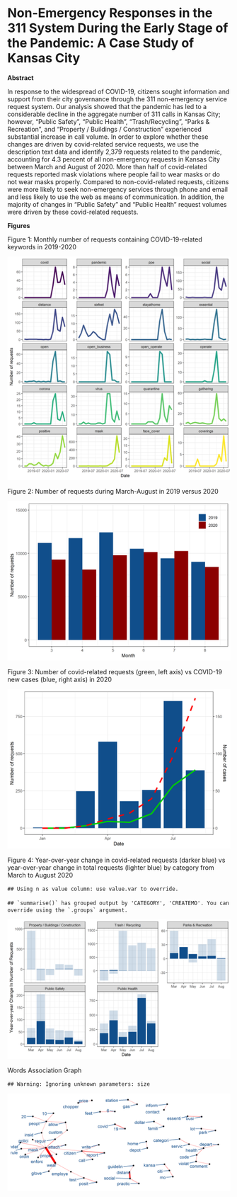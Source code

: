 Non-Emergency Responses in the 311 System During the Early Stage of the
Pandemic: A Case Study of Kansas City
================

**Abstract**

In response to the widespread of COVID-19, citizens sought information
and support from their city governance through the 311 non-emergency
service request system. Our analysis showed that the pandemic has led to
a considerable decline in the aggregate number of 311 calls in Kansas
City; however, “Public Safety”, “Public Health”, “Trash/Recycling”,
“Parks & Recreation”, and “Property / Buildings / Construction”
experienced substantial increase in call volume. In order to explore
whether these changes are driven by covid-related service requests, we
use the description text data and identify 2,379 requests related to the
pandemic, accounting for 4.3 percent of all non-emergency requests in
Kansas City between March and August of 2020. More than half of
covid-related requests reported mask violations where people fail to
wear masks or do not wear masks properly. Compared to non-covid-related
requests, citizens were more likely to seek non-emergency services
through phone and email and less likely to use the web as means of
communication. In addition, the majority of changes in “Public Safety”
and “Public Health” request volumes were driven by these covid-related
requests.

**Figures**

Figure 1: Monthly number of requests containing COVID-19-related
keywords in 2019-2020

![](README_files/figure-gfm/figure01-1.png)<!-- -->

Figure 2: Number of requests during March-August in 2019 versus 2020

![](README_files/figure-gfm/figure02-1.png)<!-- -->

Figure 3: Number of covid-related requests (green, left axis) vs
COVID-19 new cases (blue, right axis) in 2020

![](README_files/figure-gfm/figure03-1.png)<!-- -->

Figure 4: Year-over-year change in covid-related requests (darker blue)
vs year-over-year change in total requests (lighter blue) by category
from March to August 2020

    ## Using n as value column: use value.var to override.

    ## `summarise()` has grouped output by 'CATEGORY', 'CREATEMO'. You can override using the `.groups` argument.

![](README_files/figure-gfm/figure04-1.png)<!-- -->

Words Association Graph

    ## Warning: Ignoring unknown parameters: size

![](README_files/figure-gfm/word%20assoc-1.png)<!-- -->
